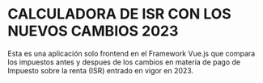 # CALCULADORA DE ISR CON LOS NUEVOS CAMBIOS 2023

Esta es una aplicación solo frontend en el Framework Vue.js que compara los impuestos antes y despues de los cambios en materia de pago de Impuesto sobre la renta (ISR) entrado en vigor en 2023.